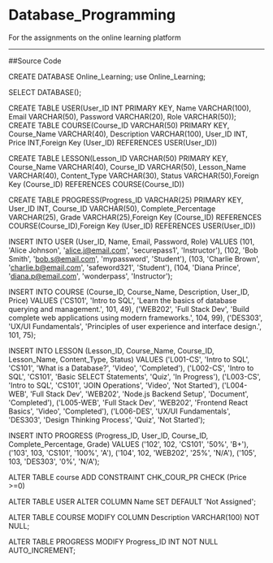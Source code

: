 # Database_Programming
For the assignments on the online learning platform

-----------------------------------------
##Source Code

CREATE DATABASE Online_Learning;
use Online_Learning;

SELECT DATABASE();

CREATE TABLE  USER(User_ID INT PRIMARY KEY, Name VARCHAR(100), Email VARCHAR(50), Password VARCHAR(20), Role VARCHAR(50));
CREATE TABLE COURSE(Course_ID VARCHAR(50) PRIMARY KEY, Course_Name VARCHAR(40), Description VARCHAR(100), User_ID INT, Price INT,Foreign Key (User_ID) REFERENCES USER(User_ID))

CREATE TABLE LESSON(Lesson_ID VARCHAR(50) PRIMARY KEY, Course_Name VARCHAR(40), Course_ID VARCHAR(50), Lesson_Name VARCHAR(40), Content_Type VARCHAR(30), Status VARCHAR(50),Foreign Key (Course_ID) REFERENCES COURSE(Course_ID))

CREATE TABLE PROGRESS(Progress_ID VARCHAR(25) PRIMARY KEY, User_ID INT, Course_ID VARCHAR(50), Complete_Percentage VARCHAR(25), Grade VARCHAR(25),Foreign Key (Course_ID) REFERENCES COURSE(Course_ID),Foreign Key (User_ID) REFERENCES USER(User_ID))

INSERT INTO USER (User_ID, Name, Email, Password, Role) VALUES
(101, 'Alice Johnson', 'alice.j@email.com', 'securepass1', 'Instructor'),
(102, 'Bob Smith', 'bob.s@email.com', 'mypassword', 'Student'),
(103, 'Charlie Brown', 'charlie.b@email.com', 'safeword321', 'Student'),
(104, 'Diana Prince', 'diana.p@email.com', 'wonderpass', 'Instructor');

INSERT INTO COURSE (Course_ID, Course_Name, Description, User_ID, Price) VALUES
('CS101', 'Intro to SQL', 'Learn the basics of database querying and management.', 101, 49),
('WEB202', 'Full Stack Dev', 'Build complete web applications using modern frameworks.', 104, 99),
('DES303', 'UX/UI Fundamentals', 'Principles of user experience and interface design.', 101, 75);

INSERT INTO LESSON (Lesson_ID, Course_Name, Course_ID, Lesson_Name, Content_Type, Status) VALUES
('L001-CS', 'Intro to SQL', 'CS101', 'What is a Database?', 'Video', 'Completed'),
('L002-CS', 'Intro to SQL', 'CS101', 'Basic SELECT Statements', 'Quiz', 'In Progress'),
('L003-CS', 'Intro to SQL', 'CS101', 'JOIN Operations', 'Video', 'Not Started'),
('L004-WEB', 'Full Stack Dev', 'WEB202', 'Node.js Backend Setup', 'Document', 'Completed'),
('L005-WEB', 'Full Stack Dev', 'WEB202', 'Frontend React Basics', 'Video', 'Completed'),
('L006-DES', 'UX/UI Fundamentals', 'DES303', 'Design Thinking Process', 'Quiz', 'Not Started');

INSERT INTO PROGRESS (Progress_ID, User_ID, Course_ID, Complete_Percentage, Grade) VALUES
('102', 102, 'CS101', '50%', 'B+'),
('103', 103, 'CS101', '100%', 'A'),
('104', 102, 'WEB202', '25%', 'N/A'),
('105', 103, 'DES303', '0%', 'N/A');

ALTER TABLE course
ADD CONSTRAINT CHK_COUR_PR CHECK (Price >=0)

ALTER TABLE USER
ALTER COLUMN Name SET DEFAULT 'Not Assigned';

ALTER TABLE COURSE
MODIFY COLUMN Description VARCHAR(100) NOT NULL;

ALTER TABLE PROGRESS
MODIFY Progress_ID INT NOT NULL AUTO_INCREMENT;
